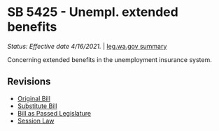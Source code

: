 # SB 5425 - Unempl. extended benefits
*Status: Effective date 4/16/2021.* | [leg.wa.gov summary](https://app.leg.wa.gov/billsummary?BillNumber=5425&Year=2021)

Concerning extended benefits in the unemployment insurance system.

## Revisions
* [Original Bill](1/)
* [Substitute Bill](S/)
* [Bill as Passed Legislature](S.PL/)
* [Session Law](S.SL/)